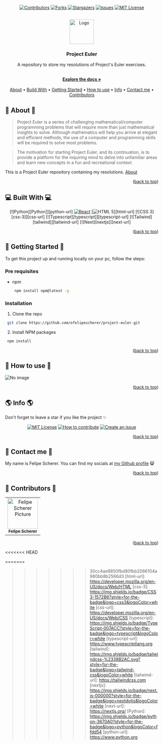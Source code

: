 <a name="readme-top"></a>

<div align="center">

[![Contributors][contributors-shield]][contributors-url]
[![Forks][forks-shield]][forks-url]
[![Stargazers][stars-shield]][stars-url]
[![Issues][issues-shield]][issues-url]
[![MIT License][license-shield]][license-url]

  <br />
  <a href="https://github.com/ofelipescherer/project-euler">
    <img src="https://projecteuler.net/favicons/favicon-32x32.png" alt="Logo" width="80" height="80">
  </a>

<h3 align="center">Project Euler</h3>

<p align="center">

A repository to store my resolutions of Project's Euler exercises.

<br />
<a href="https://github.com/fescherer/project-euler"><strong>Explore the docs »</strong></a>
<br />
<br />
<a href="#about">About</a>
•
<a href="#stack">Build With</a>
•
<a href="#install">Getting Started</a>
•
<a href="#usage">How to use</a>
•
<a href="#info">Info</a>
•
<a href="#contact">Contact me</a>
•
<a href="#contributors">Contributors</a>

</p>
</div>

<!-- **********************🐲About🐲********************** -->

<a name="about"></a>

## 📕 About 📕

> Project Euler is a series of challenging mathematical/computer programming problems that will require more than just mathematical insights to solve. Although mathematics will help you arrive at elegant and efficient methods, the use of a computer and programming skills will be required to solve most problems.

> The motivation for starting Project Euler, and its continuation, is to provide a platform for the inquiring mind to delve into unfamiliar areas and learn new concepts in a fun and recreational context.

This is a Project Euler repository containing my resolutions. [About](https://projecteuler.net)

<p align="right">(<a href="#readme-top">back to top</a>)</p>

<!-- **********************🐲Built With🐲********************** -->

<a name="stack"></a>

## 💻 Built With 💻

<div align="center">

[![Python][Python]][python-url]
[![React][reactjs]][react-url]
[![HTML 5][html-5]][html-url]
[![CSS 3][css-3]][css-url]
[![Typescript][typescript]][typescript-url]
[![Tailwind][tailwind]][tailwind-url]
[![Next][nextjs]][next-url]

</div>

<p align="right">(<a href="#readme-top">back to top</a>)</p>

<!-- **********************🐲Getting Started🐲********************** -->
<a name="install"></a>

## 🚂 Getting Started 🚂

To get this project up and running locally on your pc, follow the steps:

### Pre requisites

* npm
  ```sh
   npm install npm@latest -g
  ```

### Installation

1. Clone the repo
  ```sh
   git clone https://github.com/ofelipescherer/project-euler.git
  ```
2. Install NPM packages
  ```sh
   npm install
  ```

<p align="right">(<a href="#readme-top">back to top</a>)</p>

<!-- **********************🐲How to use🐲********************** -->
<a name="usage"></a>

## 🙋 How to use 🙋

![No image]()

<p align="right">(<a href="#readme-top">back to top</a>)</p>

<!-- **********************🐲Info🐲********************** -->

<a name="info"></a>

## 🌎 Info 🌎

Don't forget to leave a star if you like the project ✨

<div align="center">

[![MIT License][license-shield]][license-url]
[![How to contribute][info-contribute-shield]][info-contribute-url]
[![Create an issue][info-issues-shield]][info-issues-url]

</div>

<p align="right">(<a href="#readme-top">back to top</a>)</p>

<!-- **********************🐲Contact Me🐲********************** -->
<a name="contact"></a>

## 💬 Contact me 💬

My name is Felipe Scherer. You can find my socials at [my Github profile](https://github.com/fescherer) 😸

<p align="right">(<a href="#readme-top">back to top</a>)</p>

<!-- **********************🐲Contributors🐲********************** -->

<a name="contributors"></a>

## 🤗 Contributors 🤗

<table>
  <tr>
    <td align="center">
      <a href="https://github.com/fescherer">
        <img src="https://github.com/fescherer.png" width="100px;" alt="Felipe Scherer Picture"/><br>
        <sub>
          <b>Felipe Scherer</b>
        </sub>
      </a>
    </td>
  </tr>
</table>

<p align="right">(<a href="#readme-top">back to top</a>)</p>

<!-- Badges and Badges Link -->
[contributors-shield]: https://img.shields.io/github/contributors/fescherer/rocketseat-challenges2.svg?style=for-the-badge
[contributors-url]: https://github.com/fescherer/rocketseat-challenges2/graphs/contributors
[forks-shield]: https://img.shields.io/github/forks/fescherer/rocketseat-challenges2.svg?style=for-the-badge
[forks-url]: https://github.com/fescherer/rocketseat-challenges2/network/members
[stars-shield]: https://img.shields.io/github/stars/fescherer/rocketseat-challenges2.svg?style=for-the-badge
[stars-url]: https://github.com/fescherer/rocketseat-challenges2/stargazers
[issues-shield]: https://img.shields.io/github/issues/fescherer/rocketseat-challenges2.svg?style=for-the-badge
[issues-url]: https://github.com/fescherer/rocketseat-challenges2/issues

[license-shield]: https://img.shields.io/github/license/fescherer/rocketseat-challenges2.svg?style=for-the-badge
[license-url]: https://github.com/fescherer/rocketseat-challenges2/blob/master/LICENSE
[info-contribute-shield]: https://img.shields.io/badge/👋-How%20to%20contribute-blue.svg?style=for-the-badge
[info-contribute-url]: https://github.com/fescherer/utils/blob/main/CONTRIBUTING.md
[info-issues-shield]: https://img.shields.io/badge/🐞-How%20to%20create%20an%20issue-blue.svg?style=for-the-badge
[info-issues-url]: https://github.com/fescherer/utils/blob/main/ISSUE.md

<<<<<<< HEAD
<!-- https://github.com/Ileriayo/markdown-badges -->
[vite]: https://img.shields.io/badge/vite-%23646CFF.svg?style=for-the-badge&logo=vite&logoColor=white
[vite-url]: https://vitejs.dev
[reactjs]: https://img.shields.io/badge/React-20232A?style=for-the-badge&logo=react&logoColor=61DAFB
[react-url]: https://reactjs.org/
[html-5]: https://img.shields.io/badge/HTML5-E34F26?style=for-the-badge&logo=html5&logoColor=white
=======
<!-- MARKDOWN LINKS & IMAGES -->
<!-- https://www.markdownguide.org/basic-syntax/#reference-style-links -->
[contributors-shield]: https://img.shields.io/github/contributors/ofelipescherer/project-euler.svg?style=for-the-badge
[contributors-url]: https://github.com/ofelipescherer/project-euler/graphs/contributors
[forks-shield]: https://img.shields.io/github/forks/ofelipescherer/project-euler.svg?style=for-the-badge
[forks-url]: https://github.com/ofelipescherer/project-euler/network/members
[stars-shield]: https://img.shields.io/github/stars/ofelipescherer/project-euler.svg?style=for-the-badge
[stars-url]: https://github.com/ofelipescherer/project-euler/stargazers
[issues-shield]: https://img.shields.io/github/issues/ofelipescherer/project-euler.svg?style=for-the-badge
[issues-url]: https://github.com/ofelipescherer/project-euler/issues
[license-shield]: https://img.shields.io/github/license/ofelipescherer/project-euler.svg?style=for-the-badge
[license-url]: https://github.com/ofelipescherer/project-euler/blob/master/LICENSE

[linkedin-shield]: https://img.shields.io/badge/-LinkedIn-black.svg?style=for-the-badge&logo=linkedin&colorB=0E76A8
[linkedin-url]: https://www.linkedin.com/in/ofelipescherer
[youtube-shield]: https://img.shields.io/badge/YouTube-FF0000?style=for-the-badge&logo=youtube&logoColor=white
[youtube-url]: https://www.youtube.com/channel/UCySqmz_Rohnl53VLoNQsnKg
[github-shield]: https://img.shields.io/badge/Github-000000?style=for-the-badge&logo=github&logoColor=white
[github-url]: https://github.com/ofelipescherer

[HTML 5]: https://img.shields.io/badge/HTML5-E34F26?style=for-the-badge&logo=html5&logoColor=white
>>>>>>> 30cc4ae9850fbd80fbb2086104a980bb8b2566d3
[html-url]: https://developer.mozilla.org/en-US/docs/Web/HTML
[css-3]: https://img.shields.io/badge/CSS3-1572B6?style=for-the-badge&logo=css3&logoColor=white
[css-url]: https://developer.mozilla.org/en-US/docs/Web/CSS
[typescript]: https://img.shields.io/badge/TypeScript-007ACC?style=for-the-badge&logo=typescript&logoColor=white
[typescript-url]: https://www.typescriptlang.org
[tailwind]: https://img.shields.io/badge/tailwindcss-%2338B2AC.svg?style=for-the-badge&logo=tailwind-css&logoColor=white
[tailwind-url]: https://tailwindcss.com
[nextjs]: https://img.shields.io/badge/next.js-000000?style=for-the-badge&logo=nextdotjs&logoColor=white
[next-url]: https://nextjs.org/
[Python]: https://img.shields.io/badge/python-3670A0?style=for-the-badge&logo=python&logoColor=ffdd54
[python-url]: https://www.python.org
